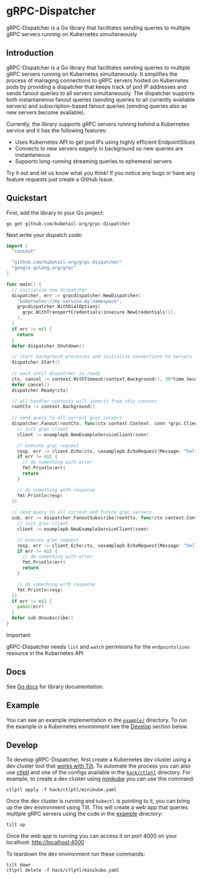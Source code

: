 # gRPC-Dispatcher

gRPC-Dispatcher is a Go library that facilitates sending queries to multiple gRPC servers running on Kubernetes simultaneously

## Introduction

gRPC-Dispatcher is a Go library that facilitates sending queries to multiple gRPC servers running on Kubernetes simultaneously. It simplifies the process of managing connections to gRPC servers hosted on Kubernetes pods by providing a dispatcher that keeps track of pod IP addresses and sends fanout queries to all servers simultaneously. The dispatcher supports both instantaneous fanout queries (sending queries to all currently available servers) and subscription-based fanout queries (sending queries also as new servers become available).

Currently, the library supports gRPC servers running behind a Kubernetes service and it has the following features:

* Uses Kubernetes API to get pod IPs using highly efficient EndpointSlices
* Connects to new servers eagerly in background so new queries are instantaneous
* Supports long-running streaming queries to ephemeral servers

Try it out and let us know what you think! If you notice any bugs or have any feature requests just create a GitHub Issue.

## Quickstart

First, add the library to your Go project:
```console
go get github.com/kubetail-org/grpc-dispatcher
```

Next write your dispatch code:
```go
import (
  "context"

  "github.com/kubetail-org/grpc-dispatcher"
  "google.golang.org/grpc"
)

func main() {
  // initialize new dispatcher
  dispatcher, err := grpcdispatcher.NewDispatcher(
    "kubernetes://my-service.my-namespace",
    grpcdispatcher.WithDialOptions(
      grpc.WithTransportCredentials(insecure.NewCredentials()),
    ),
  )
  if err != nil {
    return
  }
  defer dispatcher.Shutdown()

  // start background processes and initialize connections to servers
  dispatcher.Start()
  
  // wait until dispatcher is ready
  ctx, cancel := context.WithTimeout(context.Background(), 30*time.Second)
  defer cancel()
  dispatcher.Ready(ctx)

  // all handler contexts will inherit from this context
  rootCtx := context.Background()
  
  // send query to all current grpc servers
  dispatcher.Fanout(rootCtx, func(ctx context.Context, conn *grpc.ClientConn) {
    // init grpc client
    client := examplepb.NewExampleServiceClient(conn)

    // execute grpc request
    resp, err := client.Echo(ctx, &examplepb.EchoRequest{Message: "hello"})
    if err != nil {
      // do something with error
      fmt.Println(err)
      return
    }

    // do something with response
    fmt.Println(resp)
  })
  
  // send query to all current and future grpc servers
  sub, err := dispatcher.FanoutSubscribe(rootCtx, func(ctx context.Context, conn *grpc.ClientConn) error {
    // init grpc client
    client := examplepb.NewExampleServiceClient(conn)

    // execute grpc request
    resp, err := client.Echo(ctx, &examplepb.EchoRequest{Message: "hello"})
    if err != nil {
      // do something with error
      fmt.Println(err)
      return
    }

    // do something with response
    fmt.Println(resp)
  })
  if err != nil {
    panic(err)
  }
  defer sub.Unsubscribe()
}
```

> [!IMPORTANT]
> gRPC-Dispatcher needs `list` and `watch` permisions for the `endpointslices` resource in the Kubernetes API

## Docs

See [Go docs](https://pkg.go.dev/github.com/kubetail-org/grpc-dispatcher) for library documentation.

## Example

You can see an example implementation in the [`example/`](example/) directory. To run the example in a Kubernetes environment see the [Develop](#Develop) section below. 

## Develop

To develop gRPC-Dispatcher, first create a Kubernetes dev cluster using a dev cluster tool that [works with Tilt](https://docs.tilt.dev/choosing_clusters#microk8s). To automate the process you can also use [ctlptl](https://github.com/tilt-dev/ctlptl) and one of the configs available in the [`hack/ctlptl`](hack/ctlptl) directory. For example, to create a dev cluster using [minikube](https://minikube.sigs.k8s.io/docs/) you can use this command:

```console
ctlptl apply -f hack/ctlptl/minikube.yaml
```

Once the dev cluster is running and `kubectl` is pointing to it, you can bring up the dev environment using Tilt. This will create a web app that queries multiple gRPC servers using the code in the [example](example/) directory: 

```console
tilt up
```

Once the web app is running you can access it on port 4000 on your localhost:
[http://localhost:4000](http://localhost:4000)

To teardown the dev environment run these commands:
```console
tilt down
ctlptl delete -f hack/ctlptl/minikube.yaml
```
